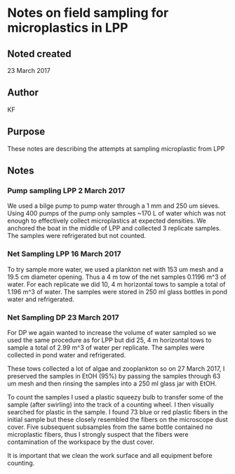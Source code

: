 # Notes on field sampling for microplastics in LPP

## Noted created
23 March 2017

## Author
KF

## Purpose
These notes are describing the attempts at sampling microplastic from LPP

## Notes

### Pump sampling LPP 2 March 2017

We used a bilge pump to pump water through a 1 mm and 250 um sieves. Using 400 pumps of the pump only samples ~170 L of water which was not enough to effectively collect microplastics at expected densities. We anchored the boat in the middle of LPP and collected 3 replicate samples.  The samples were refrigerated but not counted.

### Net Sampling LPP 16 March 2017

To try sample more water, we used a plankton net with 153 um mesh and a 19.5 cm diameter opening. Thus a 4 m tow of the net samples 0.1196 m^3 of water.  For each replicate we did 10, 4 m horizontal tows to sample a total of 1.196 m^3 of water.  The samples were stored in 250 ml glass bottles in pond water and refrigerated. 

### Net Sampling DP 23 March 2017

For DP we again wanted to increase the volume of water sampled so we used the same procedure as for LPP but did 25, 4 m horizontal tows to sample a total of 2.99 m^3 of water per replicate.  The samples were collected in pond water and refrigerated.  

These tows collected a lot of algae and zooplankton so on 27 March 2017, I preserved the samples in EtOH (95%) by passing the samples through 63 um mesh and then rinsing the samples into a 250 ml glass jar with EtOH.

To count the samples I used a plastic squeezy bulb to transfer some of the sample (after swirling) into the track of a counting wheel.  I then visually searched for plastic in the sample.  I found 73 blue or red plastic fibers in the initial sample but these closely resembled the fibers on the microscope dust cover.  Five subsequent subsamples from the same bottle contained no microplastic fibers, thus I strongly suspect that the fibers were contamination of the workspace by the dust cover.  

It is important that we clean the work surface and all equipment before counting.

 

